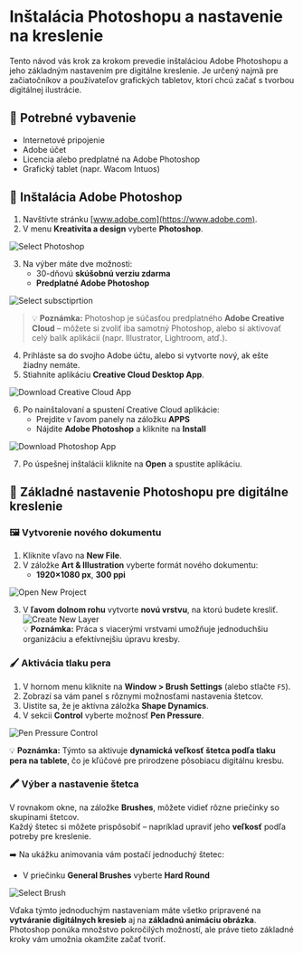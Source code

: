 # Inštalácia Photoshopu a nastavenie na kreslenie

Tento návod vás krok za krokom prevedie inštaláciou Adobe Photoshopu a jeho základným nastavením pre digitálne kreslenie. Je určený najmä pre začiatočníkov a používateľov grafických tabletov, ktorí chcú začať s tvorbou digitálnej ilustrácie.

## 🧰 Potrebné vybavenie

- Internetové pripojenie  
- Adobe účet  
- Licencia alebo predplatné na Adobe Photoshop  
- Grafický tablet (napr. Wacom Intuos)  

## 💾 Inštalácia Adobe Photoshop

1. Navštívte stránku [www.adobe.com](https://www.adobe.com).
2. V menu **Kreativita a design** vyberte **Photoshop**.

![Select Photoshop](images/02_1.PNG)

3. Na výber máte dve možnosti:  
   - 30-dňovú **skúšobnú verziu zdarma**  
   - **Predplatné Adobe Photoshop**  

![Select subsctiprtion](images/02_2.png)

   > 💡 **Poznámka:** Photoshop je súčasťou predplatného **Adobe Creative Cloud** – môžete si zvoliť iba samotný Photoshop, alebo si aktivovať celý balík aplikácií (napr. Illustrator, Lightroom, atď.).

4. Prihláste sa do svojho Adobe účtu, alebo si vytvorte nový, ak ešte žiadny nemáte.
5. Stiahnite aplikáciu **Creative Cloud Desktop App**.

![Download Creative Cloud App](images/02_3.PNG)

6. Po nainštalovaní a spustení Creative Cloud aplikácie:
   - Prejdite v ľavom panely na záložku **APPS**
   - Nájdite **Adobe Photoshop** a kliknite na **Install**

![Download Photoshop App](images/02_4.PNG)

7. Po úspešnej inštalácii kliknite na **Open** a spustite aplikáciu.

## 🎨 Základné nastavenie Photoshopu pre digitálne kreslenie

### 🖼️ Vytvorenie nového dokumentu

1. Kliknite vľavo na **New File**.
2. V záložke **Art & Illustration** vyberte formát nového dokumentu:
   - **1920×1080 px**, **300 ppi**

![Open New Project](images/02_5.png)

3. V **ľavom dolnom rohu** vytvorte **novú vrstvu**, na ktorú budete kresliť.  
![Create New Layer](images/02_6.png)   
   💡 **Poznámka:** Práca s viacerými vrstvami umožňuje jednoduchšiu organizáciu a efektívnejšiu úpravu kresby.

### 🖌️ Aktivácia tlaku pera

1. V hornom menu kliknite na **Window > Brush Settings** (alebo stlačte `F5`).
2. Zobrazí sa vám panel s rôznymi možnosťami nastavenia štetcov.
3. Uistite sa, že je aktívna záložka **Shape Dynamics**.
4. V sekcii **Control** vyberte možnosť **Pen Pressure**.

![Pen Pressure Control](images/02_7.png) 

💡 **Poznámka:** Týmto sa aktivuje **dynamická veľkosť štetca podľa tlaku pera na tablete**, čo je kľúčové pre prirodzene pôsobiacu digitálnu kresbu.

### 🖍️ Výber a nastavenie štetca

V rovnakom okne, na záložke **Brushes**, môžete vidieť rôzne priečinky so skupinami štetcov.  
Každý štetec si môžete prispôsobiť – napríklad upraviť jeho **veľkosť** podľa potreby pre kreslenie.

➡️ Na ukážku animovania vám postačí jednoduchý štetec:
- V priečinku **General Brushes** vyberte **Hard Round**

![Select Brush](images/02_8.png) 

Vďaka týmto jednoduchým nastaveniam máte všetko pripravené na **vytváranie digitálnych kresieb** aj na **základnú animáciu obrázka**.  
Photoshop ponúka množstvo pokročilých možností, ale práve tieto základné kroky vám umožnia okamžite začať tvoriť.